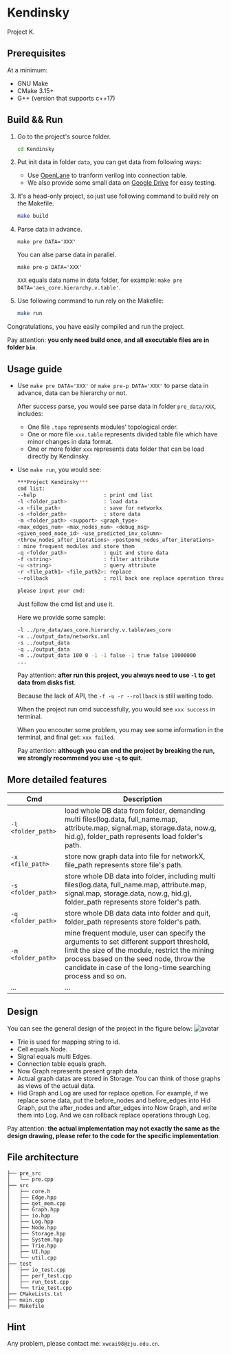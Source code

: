 # Kendinsky
Project K.
## Prerequisites
At a minimum:

- GNU Make
- CMake 3.15+
- G++ (version that supports c++17)

## Build && Run
1. Go to the project's source folder.
    ```bash
    cd Kendinsky
    ```

2. Put init data in folder `data`, you can get data from following ways:
    + Use [OpenLane](https://github.com/The-OpenROAD-Project/OpenLane/tree/master) to tranform verilog into connection table.
    + We also provide some small data on [Google Drive](https://drive.google.com/drive/folders/1C6RBziY6cZXfd3lcZD8gQkuO9iqnonbb?usp=sharing) for easy testing.

3. It's a head-only project, so just use following command to build rely on the Makefile.
    ```bash
    make build
    ```
4. Parse data in advance.
    ```
    make pre DATA='XXX'
    ```
   You can alse parse data in parallel.
    ```
    make pre-p DATA='XXX'
    ```
   `XXX` equals data name in data folder, for example: `make pre DATA='aes_core.hierarchy.v.table'`.

5. Use following command to run rely on the Makefile:
    ```bash
    make run
    ```

Congratulations, you have easily compiled and run the project.

Pay attention: **you only need build once, and all executable files are in folder `bin`**.

## Usage guide
+ Use `make pre DATA='XXX'` or `make pre-p DATA='XXX'` to parse data in advance, data can be hierarchy or not.

  After success parse, you would see parse data in folder `pre_data/XXX`, includes:
    + One file `.topo` represents modules' topological order.
    + One or more file `xxx.table` represents divided table file which have minor changes in data format.
    + One or more folder `xxx` represents data folder that can be load directly by Kendinsky.

+ Use `make run`, you would see:
    ```bash
    ***Project Kendinsky***
    cmd list:
    --help                      : print cmd list
    -l <folder_path>            : load data
    -x <file_path>              : save for networkx
    -s <folder_path>            : store data
    -m <folder_path> <support> <graph_type> 
    <max_edges_num> <max_nodes_num> <debug_msg> 
    <given_seed_node_id> <use_predicted_inv_column> 
    <throw_nodes_after_iterations> <postpone_nodes_after_iterations> 
    : mine frequent modules and store them
    -q <folder_path>            : quit and store data
    -f <string>                 : filter attribute
    -u <string>                 : query attribute
    -r <file_path1> <file_path2>: replace
    --rollback                  : roll back one replace operation through log

    please input your cmd:
    ```
  Just follow the cmd list and use it.

  Here we provide some sample:
    ```bash
    -l ../pre_data/aes_core.hierarchy.v.table/aes_core
    -x ../output_data/networkx.xml
    -s ../output_data
    -q ../output_data
    -m ../output_data 100 0 -1 -1 false -1 true false 10000000
    ...
    ```
  Pay attention: **after run this project, you always need to use `-l` to get data from disks fist**.

  Because the lack of API, the `-f -u -r --rollback` is still waiting todo.

  When the project run cmd successfully, you would see `xxx success` in terminal.

  When you encouter some problem, you may see some information in the terminal, and final get:
  `xxx failed`.

  Pay attention: **although you can end the project by breaking the run, we strongly recommend you use `-q` to quit**.

## More detailed features
| Cmd | Description |
| ---- | ---- |
|`-l <folder_path>`| load whole DB data from folder, demanding multi files(log.data, full_name.map, attribute.map, signal.map, storage.data, now.g, hid.g), folder_path represents load folder's path.|
|`-x <file_path>`| store now graph data into file for networkX, file_path represents store file's path.|
|`-s <folder_path>`| store whole DB data into folder, including multi files(log.data, full_name.map, attribute.map, signal.map, storage.data, now.g, hid.g), folder_path represents store folder's path. |
|`-q <folder_path>`| store whole DB data data into folder and quit, folder_path represents store folder's path.|
|`-m <folder_path>`| mine frequent module, user can specify the arguments to set different support threshold, limit the size of the module, restrict the mining process based on the seed node, throw the candidate in case of the long-time searching process and so on.|
|...|...|
## Design
You can see the general design of the project in the figure below:
![avatar](./pic/design.jpg)

- Trie is used for mapping string to id.
- Cell equals Node.
- Signal equals multi Edges.
- Connection table equals graph.
- Now Graph represents present graph data.
- Actual graph datas are stored in Storage. You can think of those graphs as views of the actual data.
- Hid Graph and Log are used for replace opetion. For example, if we replace some data, put the before_nodes and before_edges into Hid Graph, put the after_nodes and after_edges into Now Graph, and write them into Log. And we can rollback replace operations through Log.

Pay attention: **the actual implementation may not exactly the same as the design drawing, please refer to the code for the specific implementation**.
## File architecture
```
├── pre_src
│   └── pre.cpp
├── src
│   ├── core.h
│   ├── Edge.hpp
│   ├── get_mem.cpp
│   ├── Graph.hpp
│   ├── io.hpp
│   ├── Log.hpp
│   ├── Node.hpp
│   ├── Storage.hpp
│   ├── System.hpp
│   ├── Trie.hpp
│   ├── UI.hpp
│   └── util.cpp
├── test
│   ├── io_test.cpp
│   ├── perf_test.cpp
│   ├── run_test.cpp
│   └── trie_test.cpp
├── CMakeLists.txt
├── main.cpp
├── Makefile
```
## Hint
Any problem, please contact me: `xwcai98@zju.edu.cn`.
